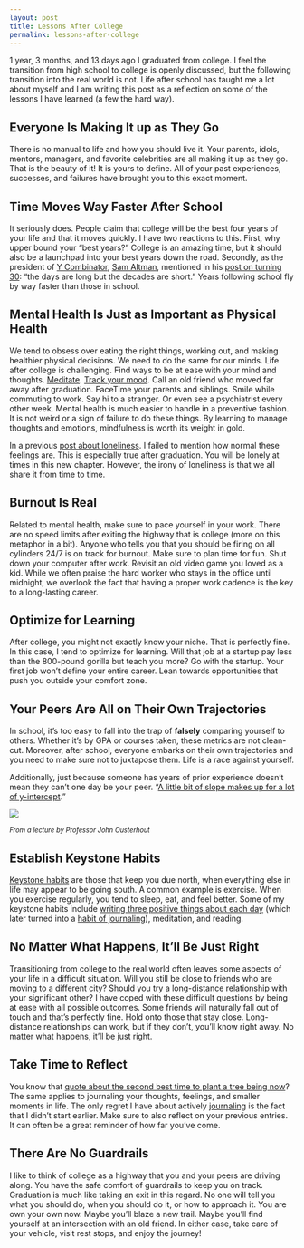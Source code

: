 ```yaml
---
layout: post
title: Lessons After College
permalink: lessons-after-college
---
```


1 year, 3 months, and 13 days ago I graduated from college. I feel the transition from high school to college is openly discussed, but the following transition into the real world is not. Life after school has taught me a lot about myself and I am writing this post as a reflection on some of the lessons I have learned (a few the hard way).

## <a name="making">Everyone Is Making It up as They Go</a>

There is no manual to life and how you should live it. Your parents, idols, mentors, managers, and favorite celebrities are all making it up as they go. That is the beauty of it! It is yours to define. All of your past experiences, successes, and failures have brought you to this exact moment.

## Time Moves Way Faster After School

It seriously does. People claim that college will be the best four years of your life and that it moves quickly. I have two reactions to this. First, why upper bound your “best years?” College is an amazing time, but it should also be a launchpad into your best years down the road. Secondly, as the president of [Y Combinator](http://www.ycombinator.com), [Sam Altman](https://twitter.com/sama), mentioned in his [post on turning 30](http://blog.samaltman.com/the-days-are-long-but-the-decades-are-short): “the days are long but the decades are short.” Years following school fly by way faster than those in school.

## Mental Health Is Just as Important as Physical Health

We tend to obsess over eating the right things, working out, and making healthier physical decisions. We need to do the same for our minds. Life after college is challenging. Find ways to be at ease with your mind and thoughts. [Meditate](https://www.headspace.com). [Track your mood](http://moodnotes.thriveport.com). Call an old friend who moved far away after graduation. FaceTime your parents and siblings. Smile while commuting to work. Say hi to a stranger. Or even see a psychiatrist every other week. Mental health is much easier to handle in a preventive fashion. It is not weird or a sign of failure to do these things. By learning to manage thoughts and emotions, mindfulness is worth its weight in gold.

In a previous [post about loneliness](http://jasdev.me/remote-work-and-loneliness). I failed to mention how normal these feelings are. This is especially true after graduation. You will be lonely at times in this new chapter. However, the irony of loneliness is that we all share it from time to time.

## Burnout Is Real

Related to mental health, make sure to pace yourself in your work. There are no speed limits after exiting the highway that is college (more on this metaphor in a bit). Anyone who tells you that you should be firing on all cylinders 24/7 is on track for burnout. Make sure to plan time for fun. Shut down your computer after work. Revisit an old video game you loved as a kid. While we often praise the hard worker who stays in the office until midnight, we overlook the fact that having a proper work cadence is the key to a long-lasting career.

## Optimize for Learning

After college, you might not exactly know your niche. That is perfectly fine. In this case, I tend to optimize for learning. Will that job at a startup pay less than the 800-pound gorilla but teach you more? Go with the startup. Your first job won’t define your entire career. Lean towards opportunities that push you outside your comfort zone.

## <a name="trajectories">Your Peers Are All on Their Own Trajectories</a>

In school, it’s too easy to fall into the trap of **falsely** comparing yourself to others. Whether it’s by GPA or courses taken, these metrics are not clean-cut. Moreover, after school, everyone embarks on their own trajectories and you need to make sure not to juxtapose them. Life is a race against yourself.

Additionally, just because someone has years of prior experience doesn’t mean they can’t one day be your peer. “[A little bit of slope makes up for a lot of y-intercept](https://twitter.com/sean_a_rose/status/631310981147271168).”

![](/public/images/slope.png)

<sup>*From a lecture by Professor John Ousterhout*</sup>

## Establish Keystone Habits

[Keystone habits](http://jamesclear.com/keystone-habits) are those that keep you due north, when everything else in life may appear to be going south. A common example is exercise. When you exercise regularly, you tend to sleep, eat, and feel better. Some of my keystone habits include [writing three positive things about each day](https://www.coach.me/plans/1090-write-three-positive-things-about-today) (which later turned into a [habit of journaling](http://jasdev.me/small-moments)), meditation, and reading.

## No Matter What Happens, It’ll Be Just Right

Transitioning from college to the real world often leaves some aspects of your life in a difficult situation. Will you still be close to friends who are moving to a different city? Should you try a long-distance relationship with your significant other? I have coped with these difficult questions by being at ease with all possible outcomes. Some friends will naturally fall out of touch and that’s perfectly fine. Hold onto those that stay close. Long-distance relationships can work, but if they don’t, you’ll know right away. No matter what happens, it’ll be just right.

## Take Time to Reflect

You know that [quote about the second best time to plant a tree being now](http://thinkexist.com/quotation/the_best_time_to_plant_a_tree_is_twenty_years_ago/254949.html)? The same applies to journaling your thoughts, feelings, and smaller moments in life. The only regret I have about actively [journaling](http://dayoneapp.com) is the fact that I didn’t start earlier. Make sure to also reflect on your previous entries. It can often be a great reminder of how far you’ve come.

## There Are No Guardrails

I like to think of college as a highway that you and your peers are driving along. You have the safe comfort of guardrails to keep you on track. Graduation is much like taking an exit in this regard. No one will tell you what you should do, when you should do it, or how to approach it. You are own your own now. Maybe you’ll blaze a new trail. Maybe you’ll find yourself at an intersection with an old friend. In either case, take care of your vehicle, visit rest stops, and enjoy the journey!
